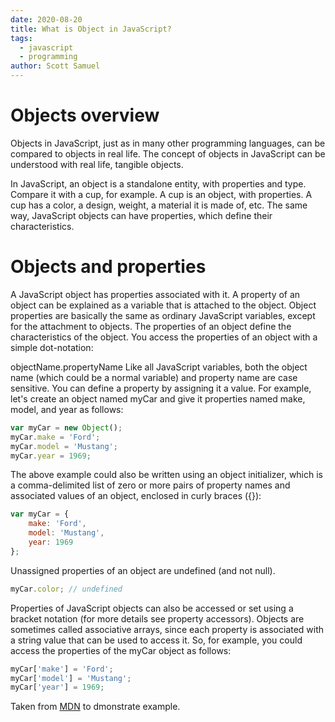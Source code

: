 ```yaml
---
date: 2020-08-20
title: What is Object in JavaScript?
tags:
  - javascript
  - programming
author: Scott Samuel
---
```

# Objects overview
Objects in JavaScript, just as in many other programming languages, can be compared to objects in real life. The concept of objects in JavaScript can be understood with real life, tangible objects.

In JavaScript, an object is a standalone entity, with properties and type. Compare it with a cup, for example. A cup is an object, with properties. A cup has a color, a design, weight, a material it is made of, etc. The same way, JavaScript objects can have properties, which define their characteristics.

# Objects and properties
A JavaScript object has properties associated with it. A property of an object can be explained as a variable that is attached to the object. Object properties are basically the same as ordinary JavaScript variables, except for the attachment to objects. The properties of an object define the characteristics of the object. You access the properties of an object with a simple dot-notation:

objectName.propertyName
Like all JavaScript variables, both the object name (which could be a normal variable) and property name are case sensitive. You can define a property by assigning it a value. For example, let's create an object named myCar and give it properties named make, model, and year as follows:

```js
var myCar = new Object();
myCar.make = 'Ford';
myCar.model = 'Mustang';
myCar.year = 1969;
```

The above example could also be written using an object initializer, which is a comma-delimited list of zero or more pairs of property names and associated values of an object, enclosed in curly braces ({}):

```js
var myCar = {
    make: 'Ford',
    model: 'Mustang',
    year: 1969
};
```
Unassigned properties of an object are undefined (and not null).

```js
myCar.color; // undefined
```
Properties of JavaScript objects can also be accessed or set using a bracket notation (for more details see property accessors). Objects are sometimes called associative arrays, since each property is associated with a string value that can be used to access it. So, for example, you could access the properties of the myCar object as follows:

```js
myCar['make'] = 'Ford';
myCar['model'] = 'Mustang';
myCar['year'] = 1969;
```

Taken from [MDN](https://developer.mozilla.org/en-US/docs/Web/JavaScript/Guide/Working_with_Objects) to dmonstrate example.
